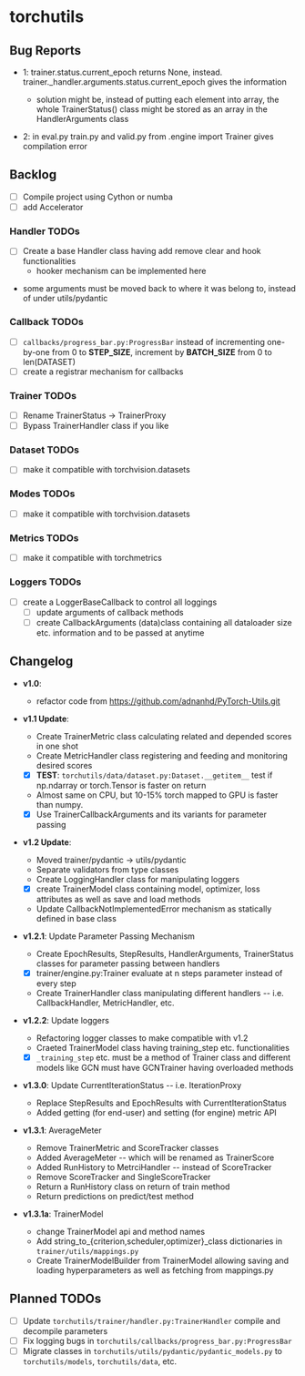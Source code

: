 # torchutils

## Bug Reports
- 1: trainer.status.current\_epoch returns None, instead. trainer.\_handler.arguments.status.current\_epoch gives the information
    - solution might be, instead of putting each element into array, the whole TrainerStatus() class might be stored as an array in the HandlerArguments class

- 2: in eval.py train.py and valid.py from .engine import Trainer gives compilation error

## Backlog
- [ ] Compile project using Cython or numba
- [ ] add Accelerator

### Handler TODOs
- [ ] Create a base Handler class having add remove clear and hook functionalities
    -	hooker mechanism can be implemented here
- some arguments must be moved back to where it was belong to, instead of under utils/pydantic

### Callback TODOs
- [ ] `callbacks/progress_bar.py:ProgressBar` instead of incrementing one-by-one from 0 to **STEP_SIZE**, increment by **BATCH_SIZE** from 0 to len(DATASET)
- [ ] create a registrar mechanism for callbacks

### Trainer TODOs
- [ ] Rename TrainerStatus -> TrainerProxy
- [ ] Bypass TrainerHandler class if you like

### Dataset TODOs
- [ ] make it compatible with torchvision.datasets
 
### Modes TODOs
- [ ] make it compatible with torchvision.datasets

### Metrics TODOs
- [ ] make it compatible with torchmetrics

### Loggers TODOs
- [ ] create a LoggerBaseCallback to control all loggings
    - [ ] update arguments of callback methods
	- [ ] create CallbackArguments (data)class containing all dataloader size etc. information and to be passed at anytime

## Changelog
- **v1.0**:
	- refactor code from https://github.com/adnanhd/PyTorch-Utils.git

- **v1.1 Update**:
    - Create TrainerMetric class calculating related and depended scores in one shot
    - Create MetricHandler class registering and feeding and monitoring desired scores
    - [x] **TEST**: `torchutils/data/dataset.py:Dataset.__getitem__` test if np.ndarray or torch.Tensor is faster on return
	- Almost same on CPU, but 10-15% torch mapped to GPU is faster than numpy. 
    - [x] Use TrainerCallbackArguments and its variants for parameter passing

- **v1.2 Update**:
    - Moved trainer/pydantic -> utils/pydantic
	- Separate validators from type classes
    - Create LoggingHandler class for manipulating loggers
    - [x] create TrainerModel class containing model, optimizer, loss attributes as well as save and load methods
    - Update CallbackNotImplementedError mechanism as statically defined in base class

- **v1.2.1**: Update Parameter Passing Mechanism
    - Create EpochResults, StepResults, HandlerArguments, TrainerStatus classes for parameter passing between handlers
    - [x] trainer/engine.py:Trainer evaluate at n steps parameter instead of every step
    - Create TrainerHandler class manipulating different handlers -- i.e. CallbackHandler, MetricHandler, etc.

- **v1.2.2**: Update loggers
    - Refactoring logger classes to make compatible with v1.2
    - Craeted TrainerModel class having training\_step etc. functionalities
	- [x] `_training_step` etc. must be a method of Trainer class and different models like GCN must have GCNTrainer having overloaded methods

- **v1.3.0**: Update CurrentIterationStatus -- i.e. IterationProxy
	- Replace StepResults and EpochResults with CurrentIterationStatus
	- Added getting (for end-user) and setting (for engine) metric API

- **v1.3.1**: AverageMeter
	- Remove TrainerMetric and ScoreTracker classes
	- Added AverageMeter -- which will be renamed as TrainerScore
	- Added RunHistory to MetrciHandler -- instead of ScoreTracker
	- Remove ScoreTracker and SingleScoreTracker
	- Return a RunHistory class on return of train method
	- Return predictions on predict/test method

- **v1.3.1a**: TrainerModel
	- change TrainerModel api and method names
	- Add string\_to\_{criterion,scheduler,optimizer}\_class dictionaries in `trainer/utils/mappings.py`
	- Create TrainerModelBuilder from TrainerModel allowing saving and loading hyperparameters as well as fetching from mappings.py

## Planned TODOs
- [ ] Update `torchutils/trainer/handler.py:TrainerHandler` compile and decompile parameters
- [ ] Fix logging bugs in `torchutils/callbacks/progress_bar.py:ProgressBar` 
- [ ] Migrate classes in `torchutils/utils/pydantic/pydantic_models.py` to `torchutils/models`, `torchutils/data`, etc.
